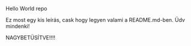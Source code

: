 Hello World repo

Ez most egy kis leírás, cask hogy legyen valami a README.md-ben.
Üdv mindenki!

NAGYBETÜSÍTVE!!!!
